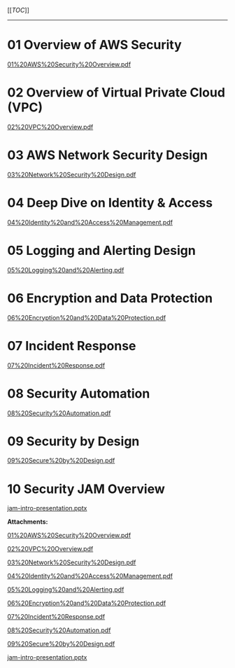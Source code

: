   

[[_TOC_]]

* * *

01 Overview of AWS Security
===========================

 [01%20AWS%20Security%20Overview.pdf](/.attachments/DK-Security/01%20AWS%20Security%20Overview.pdf)

02 Overview of Virtual Private Cloud (VPC)
==========================================

  

 [02%20VPC%20Overview.pdf](/.attachments/DK-Security/02%20VPC%20Overview.pdf)

03 AWS Network Security Design
==============================

 [03%20Network%20Security%20Design.pdf](/.attachments/DK-Security/03%20Network%20Security%20Design.pdf)

  

  

04 Deep Dive on Identity & Access
=================================

  

 [04%20Identity%20and%20Access%20Management.pdf](/.attachments/DK-Security/04%20Identity%20and%20Access%20Management.pdf)

05 Logging and Alerting Design
==============================

  

 [05%20Logging%20and%20Alerting.pdf](/.attachments/DK-Security/05%20Logging%20and%20Alerting.pdf)

06 Encryption and Data Protection
=================================

  

 [06%20Encryption%20and%20Data%20Protection.pdf](/.attachments/DK-Security/06%20Encryption%20and%20Data%20Protection.pdf)

  

07 Incident Response
====================

 [07%20Incident%20Response.pdf](/.attachments/DK-Security/07%20Incident%20Response.pdf)

  

  

08 Security Automation
======================

  

 [08%20Security%20Automation.pdf](/.attachments/DK-Security/08%20Security%20Automation.pdf)

  

09 Security by Design
=====================

  

 [09%20Secure%20by%20Design.pdf](/.attachments/DK-Security/09%20Secure%20by%20Design.pdf)

  

10 Security JAM Overview
========================

  

 [jam-intro-presentation.pptx](/.attachments/DK-Security/jam-intro-presentation.pptx)

 **Attachments:** 


[01%20AWS%20Security%20Overview.pdf](/.attachments/DK-Security/01%20AWS%20Security%20Overview.pdf)

[02%20VPC%20Overview.pdf](/.attachments/DK-Security/02%20VPC%20Overview.pdf)

[03%20Network%20Security%20Design.pdf](/.attachments/DK-Security/03%20Network%20Security%20Design.pdf)

[04%20Identity%20and%20Access%20Management.pdf](/.attachments/DK-Security/04%20Identity%20and%20Access%20Management.pdf)

[05%20Logging%20and%20Alerting.pdf](/.attachments/DK-Security/05%20Logging%20and%20Alerting.pdf)

[06%20Encryption%20and%20Data%20Protection.pdf](/.attachments/DK-Security/06%20Encryption%20and%20Data%20Protection.pdf)

[07%20Incident%20Response.pdf](/.attachments/DK-Security/07%20Incident%20Response.pdf)

[08%20Security%20Automation.pdf](/.attachments/DK-Security/08%20Security%20Automation.pdf)

[09%20Secure%20by%20Design.pdf](/.attachments/DK-Security/09%20Secure%20by%20Design.pdf)

[jam-intro-presentation.pptx](/.attachments/DK-Security/jam-intro-presentation.pptx)
